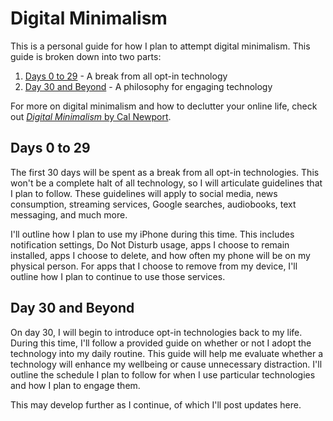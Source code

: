 # Digital Minimalism

This is a personal guide for how I plan to attempt digital minimalism. This guide is broken down into two parts:

1. [Days 0 to 29](days-0-to-29) - A break from all opt-in technology
2. [Day 30 and Beyond](day-30-and-beyond) - A philosophy for engaging technology

For more on digital minimalism and how to declutter your online life, check out [_Digital Minimalism_ by Cal Newport][digital_minimalism_book].

## Days 0 to 29

The first 30 days will be spent as a break from all opt-in technologies. This won't be a complete halt of all technology, so I will articulate guidelines that I plan to follow. These guidelines will apply to social media, news consumption, streaming services, Google searches, audiobooks, text messaging, and much more.

I'll outline how I plan to use my iPhone during this time. This includes notification settings, Do Not Disturb usage, apps I choose to remain installed, apps I choose to delete, and how often my phone will be on my physical person. For apps that I choose to remove from my device, I'll outline how I plan to continue to use those services.

## Day 30 and Beyond

On day 30, I will begin to introduce opt-in technologies back to my life. During this time, I'll follow a provided guide on whether or not I adopt the technology into my daily routine. This guide will help me evaluate whether a technology will enhance my wellbeing or cause unnecessary distraction. I'll outline the schedule I plan to follow for when I use particular technologies and how I plan to engage them.

This may develop further as I continue, of which I'll post updates here.

[digital_minimalism_book]: https://www.calnewport.com/books/digital-minimalism/

